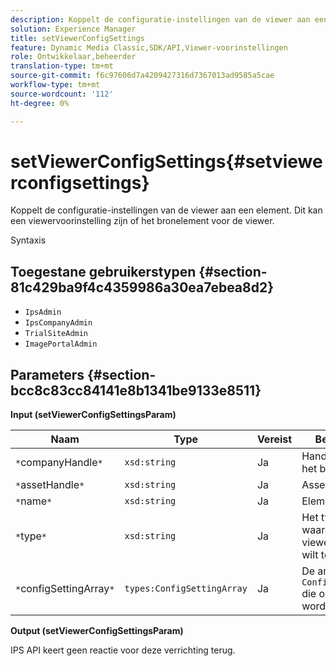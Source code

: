 ```yaml
---
description: Koppelt de configuratie-instellingen van de viewer aan een element. Dit kan een viewervoorinstelling zijn of het bronelement voor de viewer.
solution: Experience Manager
title: setViewerConfigSettings
feature: Dynamic Media Classic,SDK/API,Viewer-voorinstellingen
role: Ontwikkelaar,beheerder
translation-type: tm+mt
source-git-commit: f6c97606d7a4209427316d7367013ad9585a5cae
workflow-type: tm+mt
source-wordcount: '112'
ht-degree: 0%

---
```



# setViewerConfigSettings{#setviewerconfigsettings}

Koppelt de configuratie-instellingen van de viewer aan een element. Dit kan een viewervoorinstelling zijn of het bronelement voor de viewer.

Syntaxis

## Toegestane gebruikerstypen {#section-81c429ba9f4c4359986a30ea7ebea8d2}

* `IpsAdmin`
* `IpsCompanyAdmin`
* `TrialSiteAdmin`
* `ImagePortalAdmin`

## Parameters {#section-bcc8c83cc84141e8b1341be9133e8511}

**Input (setViewerConfigSettingsParam)**

| Naam | Type | Vereist | Beschrijving |
|---|---|---|---|
| `*`companyHandle`*` | `xsd:string` | Ja | Handgreep aan het bedrijf. |
| `*`assetHandle`*` | `xsd:string` | Ja | Asset handle. |
| `*`name`*` | `xsd:string` | Ja | Elementnaam. |
| `*`type`*` | `xsd:string` | Ja | Het type element waarop u de viewerconfiguratie wilt toepassen. |
| `*`configSettingArray`*` | `types:ConfigSettingArray` | Ja | De array van `ConfigSettings` die op het element wordt toegepast. |

**Output (setViewerConfigSettingsParam)**

IPS API keert geen reactie voor deze verrichting terug.
